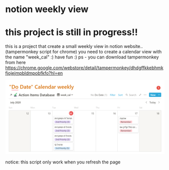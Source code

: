 # notion weekly view

# this project is still in progress!! 

this is a project that create a small weekly view in notion website.. (tampermonkey script for chrome)
you need to create a calendar view with the name "week_cal" :)
have fun :)
ps - you can download tampermonkey from here https://chrome.google.com/webstore/detail/tampermonkey/dhdgffkkebhmkfjojejmpbldmpobfkfo?hl=en


![Image of NOTION](https://github.com/adihd/notionweeklyview/blob/master/Annotation%202020-07-14%20185701.png?raw=true)


notice: this script only work when you refresh the page 

